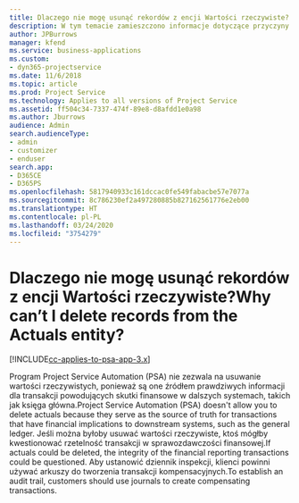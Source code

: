 ```yaml
---
title: Dlaczego nie mogę usunąć rekordów z encji Wartości rzeczywiste?
description: W tym temacie zamieszczono informacje dotyczące przyczyny niemożności usunięcia rekordów z encji Wartości rzeczywiste.
author: JPBurrows
manager: kfend
ms.service: business-applications
ms.custom:
- dyn365-projectservice
ms.date: 11/6/2018
ms.topic: article
ms.prod: Project Service
ms.technology: Applies to all versions of Project Service
ms.assetid: ff504c34-7337-474f-89e8-d8afdd1e0a98
ms.author: Jburrows
audience: Admin
search.audienceType:
- admin
- customizer
- enduser
search.app:
- D365CE
- D365PS
ms.openlocfilehash: 5817940933c161dccac0fe549fabacbe57e7077a
ms.sourcegitcommit: 8c786230ef2a497280885b827162561776e2eb00
ms.translationtype: HT
ms.contentlocale: pl-PL
ms.lasthandoff: 03/24/2020
ms.locfileid: "3754279"
---
```

# <a name="why-cant-i-delete-records-from-the-actuals-entity"></a><span data-ttu-id="ea88c-103">Dlaczego nie mogę usunąć rekordów z encji Wartości rzeczywiste?</span><span class="sxs-lookup"><span data-stu-id="ea88c-103">Why can’t I delete records from the Actuals entity?</span></span>

[!INCLUDE[cc-applies-to-psa-app-3.x](../includes/cc-applies-to-psa-app-3x.md)]

<span data-ttu-id="ea88c-104">Program Project Service Automation (PSA) nie zezwala na usuwanie wartości rzeczywistych, ponieważ są one źródłem prawdziwych informacji dla transakcji powodujących skutki finansowe w dalszych systemach, takich jak księga główna.</span><span class="sxs-lookup"><span data-stu-id="ea88c-104">Project Service Automation (PSA) doesn't allow you to delete actuals because they serve as the source of truth for transactions that have financial implications to downstream systems, such as the general ledger.</span></span> <span data-ttu-id="ea88c-105">Jeśli można byłoby usuwać wartości rzeczywiste, ktoś mógłby kwestionować rzetelność transakcji w sprawozdawczości finansowej.</span><span class="sxs-lookup"><span data-stu-id="ea88c-105">If actuals could be deleted, the integrity of the financial reporting transactions could be questioned.</span></span> <span data-ttu-id="ea88c-106">Aby ustanowić dziennik inspekcji, klienci powinni używać arkuszy do tworzenia transakcji kompensacyjnych.</span><span class="sxs-lookup"><span data-stu-id="ea88c-106">To establish an audit trail, customers should use journals to create compensating transactions.</span></span>

